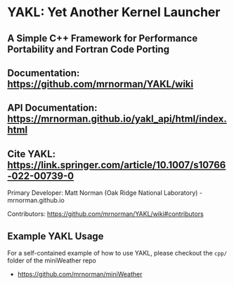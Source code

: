 # YAKL: Yet Another Kernel Launcher
## A Simple C++ Framework for Performance Portability and Fortran Code Porting

## Documentation: https://github.com/mrnorman/YAKL/wiki

## API Documentation: https://mrnorman.github.io/yakl_api/html/index.html

## Cite YAKL: https://link.springer.com/article/10.1007/s10766-022-00739-0

Primary Developer: Matt Norman (Oak Ridge National Laboratory) - mrnorman.github.io

Contributors: https://github.com/mrnorman/YAKL/wiki#contributors

## Example YAKL Usage
For a self-contained example of how to use YAKL, please checkout the `cpp/` folder of the miniWeather repo
* https://github.com/mrnorman/miniWeather

